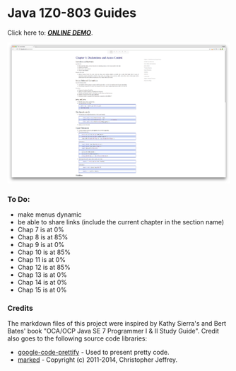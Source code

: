 # Java 1Z0-803 Guides

Click here to: ***[ONLINE DEMO](http://miguelp.com/javaGuides)***.

![alt tag](screenshot.png)

### To Do:
- make menus dynamic
- be able to share links (include the current chapter in the section name)
- Chap 7 is at 0%
- Chap 8 is at 85%
- Chap 9 is at 0%
- Chap 10 is at 85%
- Chap 11 is at 0%
- Chap 12 is at 85%
- Chap 13 is at 0%
- Chap 14 is at 0%
- Chap 15 is at 0%

### Credits

The markdown files of this project were inspired by Kathy Sierra's and Bert Bates' book "OCA/OCP Java SE 7 Programmer I & II Study Guide".
Credit also goes to the following source code libraries:

- [google-code-prettify](https://github.com/google/code-prettify) - Used to present pretty code.
- [marked](https://github.com/chjj/) - Copyright (c) 2011-2014, Christopher Jeffrey.